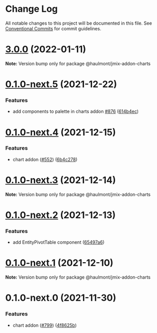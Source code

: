 # Change Log

All notable changes to this project will be documented in this file.
See [Conventional Commits](https://conventionalcommits.org) for commit guidelines.

# [3.0.0](https://github.com/Haulmont/jmix-frontend/compare/@haulmont/jmix-addon-charts@0.1.0-next.4...@haulmont/jmix-addon-charts@3.0.0) (2022-01-11)

**Note:** Version bump only for package @haulmont/jmix-addon-charts





# [0.1.0-next.5](https://github.com/Haulmont/jmix-frontend/compare/@haulmont/jmix-addon-charts@0.1.0-next.4...@haulmont/jmix-addon-charts@0.1.0-next.5) (2021-12-22)


### Features

* add components to palette in charts addon [#876](https://github.com/Haulmont/jmix-frontend/issues/876) ([614b4ec](https://github.com/Haulmont/jmix-frontend/commit/614b4ecce7c7b7130e8c7045144de79e93bfbaf1))





# [0.1.0-next.4](https://github.com/Haulmont/jmix-frontend/compare/@haulmont/jmix-addon-charts@0.1.0-next.3...@haulmont/jmix-addon-charts@0.1.0-next.4) (2021-12-15)


### Features

* chart addon ([#552](https://github.com/Haulmont/jmix-frontend/issues/552)) ([6b4c278](https://github.com/Haulmont/jmix-frontend/commit/6b4c278f2e36827b817426995159868debf1fdce))





# [0.1.0-next.3](https://github.com/Haulmont/jmix-frontend/compare/@haulmont/jmix-addon-charts@0.1.0-next.2...@haulmont/jmix-addon-charts@0.1.0-next.3) (2021-12-14)

**Note:** Version bump only for package @haulmont/jmix-addon-charts





# [0.1.0-next.2](https://github.com/Haulmont/jmix-frontend/compare/@haulmont/jmix-addon-charts@0.1.0-next.1...@haulmont/jmix-addon-charts@0.1.0-next.2) (2021-12-13)


### Features

* add EntityPivotTable component ([65497a6](https://github.com/Haulmont/jmix-frontend/commit/65497a66502385408b31dcf6f38c6e006410b364))





# [0.1.0-next.1](https://github.com/Haulmont/jmix-frontend/compare/@haulmont/jmix-addon-charts@0.1.0-next.0...@haulmont/jmix-addon-charts@0.1.0-next.1) (2021-12-10)

**Note:** Version bump only for package @haulmont/jmix-addon-charts





# 0.1.0-next.0 (2021-11-30)


### Features

* chart addon ([#799](https://github.com/Haulmont/jmix-frontend/issues/799)) ([4f8625b](https://github.com/Haulmont/jmix-frontend/commit/4f8625bc295bf9cbcda7a9a87358f283500860ad))
